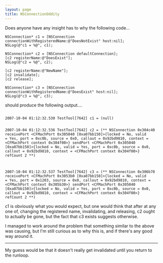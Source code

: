 ```yaml
---
layout: page
title: NSConnectionOddity
---
```




Does anyone have any insight has to why the following code... 


    
	NSConnection* c1 = [NSConnection connectionWithRegisteredName:@"DoesNotExist" host:nil];
	NSLog(@"c1 = %@", c1);
	
	NSConnection* c2 = [NSConnection defaultConnection];
	[c2 registerName:@"DoesExist"];
	NSLog(@"c2 = %@", c2);
	
	[c2 registerName:@"NewName"];
	[c2 invalidate];
	[c2 release];

	NSConnection* c3 = [NSConnection connectionWithRegisteredName:@"DoesExist" host:nil];
	NSLog(@"c3 = %@", c3);


should produce the following output....

<code>
2007-10-04 01:12:32.530 TestTool[7642] c1 = (null)


2007-10-04 01:12:32.536 TestTool[7642] c2 = (** NSConnection 0x304c40 receivePort <CFMachPort 0x305040 [0xa07bb150]>{locked = No, valid = Yes, port = 0xc0b, source = 0x0, callout = 0x92bd9810, context = <CFMachPort context 0x304f00>} sendPort <CFMachPort 0x305040 [0xa07bb150]>{locked = No, valid = Yes, port = 0xc0b, source = 0x0, callout = 0x92bd9810, context = <CFMachPort context 0x304f00>} refCount 2 **)


2007-10-04 01:12:32.537 TestTool[7642] c3 = (** NSConnection 0x306b70 receivePort <CFMachPort 0x3053b0 [0xa07bb150]>{locked = No, valid = Yes, port = 0x1203, source = 0x0, callout = 0x92bd9810, context = <CFMachPort context 0x305b30>} sendPort <CFMachPort 0x305040 [0xa07bb150]>{locked = No, valid = Yes, port = 0xc0b, source = 0x0, callout = 0x92bd9810, context = <CFMachPort context 0x304f00>} refCount 2 **)
</code>

c1 is obviously what you would expect, but one would think that after at any one of, changing the registered name, invalidating, and releasing, c2 ought to actually be gone, but the fact that c3 exists suggests otherwise.

I managed to work around the problem that something similar to the above was causing, but I'm still curious as to why this is, and if there's any good way around it.

----
My guess would be that it doesn't really get invalidated until you return to the runloop.

